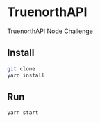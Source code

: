 # TruenorthAPI

TruenorthAPI Node Challenge

## Install

```bash
git clone 
yarn install
```

## Run 
```bash
yarn start
```